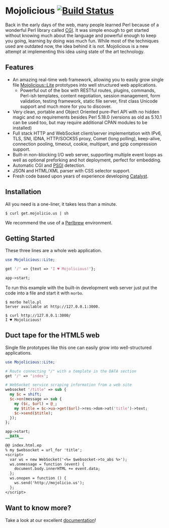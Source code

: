 
# Mojolicious [![Build Status](https://travis-ci.org/kraih/mojo.svg?branch=master)](https://travis-ci.org/kraih/mojo)

  Back in the early days of the web, many people learned Perl because of a
  wonderful Perl library called [CGI](http://metacpan.org/module/CGI). It was
  simple enough to get started without knowing much about the language and
  powerful enough to keep you going, learning by doing was much fun. While
  most of the techniques used are outdated now, the idea behind it is not.
  Mojolicious is a new attempt at implementing this idea using state of the
  art technology.

## Features

  * An amazing real-time web framework, allowing you to easily grow single
    file [Mojolicious::Lite](http://mojolicio.us/perldoc/Mojolicious/Lite)
    prototypes into well structured web applications.
    * Powerful out of the box with RESTful routes, plugins, commands, Perl-ish
      templates, content negotiation, session management, form validation,
      testing framework, static file server, first class Unicode support and
      much more for you to discover.
  * Very clean, portable and Object Oriented pure-Perl API with no hidden
    magic and no requirements besides Perl 5.18.0 (versions as old as 5.10.1
    can be used too, but may require additional CPAN modules to be installed)
  * Full stack HTTP and WebSocket client/server implementation with IPv6, TLS,
    SNI, IDNA, HTTP/SOCKS5 proxy, Comet (long polling), keep-alive, connection
    pooling, timeout, cookie, multipart, and gzip compression support.
  * Built-in non-blocking I/O web server, supporting multiple event loops as
    well as optional preforking and hot deployment, perfect for embedding.
  * Automatic CGI and [PSGI](http://plackperl.org) detection.
  * JSON and HTML/XML parser with CSS selector support.
  * Fresh code based upon years of experience developing
    [Catalyst](http://www.catalystframework.org).

## Installation

  All you need is a one-liner, it takes less than a minute.

    $ curl get.mojolicio.us | sh

  We recommend the use of a [Perlbrew](http://perlbrew.pl) environment.

## Getting Started

  These three lines are a whole web application.

```perl
use Mojolicious::Lite;

get '/' => {text => 'I ♥ Mojolicious!'};

app->start;
```

  To run this example with the built-in development web server just put the
  code into a file and start it with `morbo`.

    $ morbo hello.pl
    Server available at http://127.0.0.1:3000.

    $ curl http://127.0.0.1:3000/
    I ♥ Mojolicious!

## Duct tape for the HTML5 web

  Single file prototypes like this one can easily grow into well-structured
  applications.

```perl
use Mojolicious::Lite;

# Route connecting "/" with a template in the DATA section
get '/' => 'index';

# WebSocket service scraping information from a web site
websocket '/title' => sub {
  my $c = shift;
  $c->on(message => sub {
    my ($c, $url) = @_;
    my $title = $c->ua->get($url)->res->dom->at('title')->text;
    $c->send($title);
  });
};

app->start;
__DATA__

@@ index.html.ep
% my $websocket = url_for 'title';
<script>
  var ws = new WebSocket('<%= $websocket->to_abs %>');
  ws.onmessage = function (event) {
    document.body.innerHTML += event.data;
  };
  ws.onopen = function () {
    ws.send('http://mojolicio.us');
  };
</script>
```

## Want to know more?

  Take a look at our excellent [documentation](http://mojolicio.us/perldoc>)!
